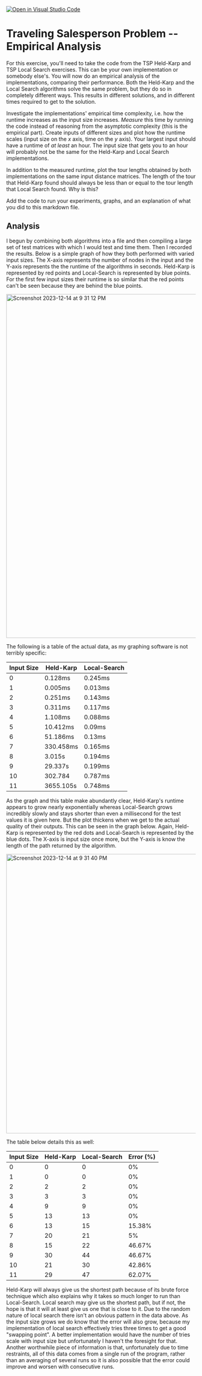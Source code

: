 [![Open in Visual Studio Code](https://classroom.github.com/assets/open-in-vscode-718a45dd9cf7e7f842a935f5ebbe5719a5e09af4491e668f4dbf3b35d5cca122.svg)](https://classroom.github.com/online_ide?assignment_repo_id=13216637&assignment_repo_type=AssignmentRepo)
# Traveling Salesperson Problem -- Empirical Analysis

For this exercise, you'll need to take the code from the TSP Held-Karp and TSP
Local Search exercises. This can be your own implementation or somebody else's.
You will now do an empirical analysis of the implementations, comparing their
performance. Both the Held-Karp and the Local Search algorithms solve the same
problem, but they do so in completely different ways. This results in different
solutions, and in different times required to get to the solution.

Investigate the implementations' empirical time complexity, i.e. how the runtime
increases as the input size increases. *Measure* this time by running the code
instead of reasoning from the asymptotic complexity (this is the empirical
part). Create inputs of different sizes and plot how the runtime scales (input
size on the $x$ axis, time on the $y$ axis). Your largest input should have a
runtime of *at least* an hour. The input size that gets you to an hour will
probably not be the same for the Held-Karp and Local Search implementations.

In addition to the measured runtime, plot the tour lengths obtained by both
implementations on the same input distance matrices. The length of the tour that
Held-Karp found should always be less than or equal to the tour length that
Local Search found. Why is this?

Add the code to run your experiments, graphs, and an explanation of what you did
to this markdown file.

## Analysis
I begun by combining both algorithms into a file and then compiling a large set of test matrices with which I would test and time them. Then I recorded the results. Below is a simple graph of how they both performed with varied input sizes. The X-axis represents the number of nodes in the input and the Y-axis represents the the runtime of the algorithms in seconds. Held-Karp is represented by red points and Local-Search is represented by blue points. For the first few input sizes their runtime is so similar that the red points can't be seen because they are behind the blue points.

<img width="912" alt="Screenshot 2023-12-14 at 9 31 12 PM" src="https://github.com/COSC3020/tsp-comparison-CadeMaynard/assets/143521268/8afc328e-9b44-43b9-986a-b9835d9acd17">

The following is a table of the actual data, as my graphing software is not terribly specific:

| Input Size | Held-Karp | Local-Search |
| ---------- | --------- | ------------ |
| 0  | 0.128ms | 0.245ms|
| 1  | 0.005ms | 0.013ms|
| 2  | 0.251ms | 0.143ms |
| 3  | 0.311ms | 0.117ms |
| 4  | 1.108ms | 0.088ms |
| 5  | 10.412ms | 0.09ms |
| 6  | 51.186ms | 0.13ms |
| 7  | 330.458ms | 0.165ms |
| 8  | 3.015s | 0.194ms |
| 9  | 29.337s | 0.199ms |
| 10 | 302.784 | 0.787ms |
| 11 | 3655.105s | 0.748ms |

As the graph and this table make abundantly clear, Held-Karp's runtime appears to grow nearly exponentially whereas Local-Search grows incredibly slowly and stays shorter than even a millisecond for the test values it is given here. But the plot thickens when we get to the actual quality of their outputs. This can be seen in the graph below. Again, Held-Karp is represented by the red dots and Local-Search is represented by the blue dots. The X-axis is input size once more, but the Y-axis is know the length of the path returned by the algorithm.

<img width="741" alt="Screenshot 2023-12-14 at 9 31 40 PM" src="https://github.com/COSC3020/tsp-comparison-CadeMaynard/assets/143521268/142e693d-41ed-43cc-bb94-6b0e4b907069">

The table below details this as well:

| Input Size | Held-Karp | Local-Search | Error (%) |
| ---------- | --------- | ------------ | ----- |
| 0  | 0 | 0 | 0% |
| 1  | 0 | 0| 0% |
| 2  | 2 | 2 | 0% |
| 3  | 3 | 3 | 0% |
| 4  | 9 | 9 | 0% |
| 5  | 13 | 13 | 0% |
| 6  | 13 | 15 | 15.38% |
| 7  | 20 | 21 | 5% |
| 8  | 15 | 22 | 46.67% |
| 9  | 30 | 44 | 46.67% |
| 10 | 21 | 30 | 42.86% |
| 11 | 29 | 47 | 62.07% |


Held-Karp will always give us the shortest path because of its brute force technique which also explains why it takes so much longer to run than Local-Search. Local search may give us the shortest path, but if not, the hope is that it will at least give us one that is close to it. Due to the random nature of local search there isn't an obvious pattern in the data above. As the input size grows we do know that the error will also grow, because my implementation of local search effectively tries three times to get a good "swapping point". A better implementation would have the number of tries scale with input size but unfortunately I haven't the foresight for that. Another worthwhile piece of information is that, unfortunately due to time restraints, all of this data comes from a single run of the program, rather than an averaging of several runs so it is also possible that the error could improve and worsen with consecutive runs.
